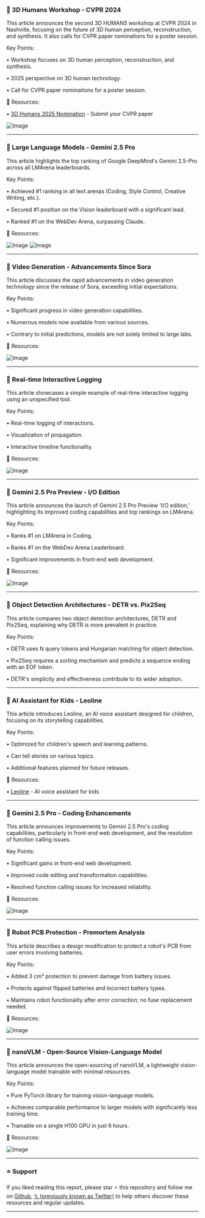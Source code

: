 ### 🤖 3D Humans Workshop - CVPR 2024

This article announces the second 3D HUMANS workshop at CVPR 2024 in Nashville, focusing on the future of 3D human perception, reconstruction, and synthesis.  It also calls for CVPR paper nominations for a poster session.


Key Points:

• Workshop focuses on 3D human perception, reconstruction, and synthesis.

•  2025 perspective on 3D human technology.

• Call for CVPR paper nominations for a poster session.


🔗 Resources:

• [3D Humans 2025 Nomination](http://tinyurl.com/3d-humans-2025) - Submit your CVPR paper

![Image](https://pbs.twimg.com/media/GqU9TEMbAAAUx-c?format=jpg&name=small)


---
### 🚀 Large Language Models - Gemini 2.5 Pro

This article highlights the top ranking of Google DeepMind's Gemini 2.5-Pro across all LMArena leaderboards.


Key Points:

• Achieved #1 ranking in all text arenas (Coding, Style Control, Creative Writing, etc.).

• Secured #1 position on the Vision leaderboard with a significant lead.

• Ranked #1 on the WebDev Arena, surpassing Claude.


🔗 Resources:

![Image](https://pbs.twimg.com/media/GqRnb0-bAAAeCzE?format=jpg&name=small)
![Image](https://pbs.twimg.com/amplify_video_thumb/1919768928928051200/img/EbvA3-M2j6m5IiPg?format=jpg&name=240x240)


---
### 🚀 Video Generation - Advancements Since Sora

This article discusses the rapid advancements in video generation technology since the release of Sora, exceeding initial expectations.


Key Points:

•  Significant progress in video generation capabilities.

•  Numerous models now available from various sources.

•  Contrary to initial predictions, models are not solely limited to large labs.


🔗 Resources:


![Image](https://pbs.twimg.com/amplify_video_thumb/1919736534497972224/img/mSuFNc_RmhScH3Ho.jpg)


---
### 🤖 Real-time Interactive Logging

This article showcases a simple example of real-time interactive logging using an unspecified tool.


Key Points:

• Real-time logging of interactions.

• Visualization of propagation.

• Interactive timeline functionality.


🔗 Resources:

![Image](https://pbs.twimg.com/media/GqH-dGgXoAAAaOb?format=jpg&name=small)


---
### 🚀 Gemini 2.5 Pro Preview - I/O Edition

This article announces the launch of Gemini 2.5 Pro Preview 'I/O edition,' highlighting its improved coding capabilities and top rankings on LMArena.


Key Points:

• Ranks #1 on LMArena in Coding.

• Ranks #1 on the WebDev Arena Leaderboard.

• Significant improvements in front-end web development.


🔗 Resources:

![Image](https://pbs.twimg.com/amplify_video_thumb/1919778857193816064/img/LCmMnPy6Z2pmfVVV.jpg)


---
### 🤖 Object Detection Architectures - DETR vs. Pix2Seq

This article compares two object detection architectures, DETR and Pix2Seq, explaining why DETR is more prevalent in practice.


Key Points:

• DETR uses N query tokens and Hungarian matching for object detection.

• Pix2Seq requires a sorting mechanism and predicts a sequence ending with an EOF token.

• DETR's simplicity and effectiveness contribute to its wider adoption.



---
### 🤖 AI Assistant for Kids - Leoline

This article introduces Leoline, an AI voice assistant designed for children, focusing on its storytelling capabilities.


Key Points:

• Optimized for children's speech and learning patterns.

• Can tell stories on various topics.

• Additional features planned for future releases.


🔗 Resources:

• [Leoline](https://t.co/DrvR5U2cRZ) - AI voice assistant for kids


---
### 🚀 Gemini 2.5 Pro - Coding Enhancements

This article announces improvements to Gemini 2.5 Pro's coding capabilities, particularly in front-end web development, and the resolution of function calling issues.


Key Points:

• Significant gains in front-end web development.

• Improved code editing and transformation capabilities.

• Resolved function calling issues for increased reliability.


🔗 Resources:

![Image](https://pbs.twimg.com/media/GqRgjC0WgAAJJsC?format=jpg&name=small)


---
### 🤖 Robot PCB Protection - Premortem Analysis

This article describes a design modification to protect a robot's PCB from user errors involving batteries.


Key Points:

• Added 3 cm² protection to prevent damage from battery issues.

• Protects against flipped batteries and incorrect battery types.

• Maintains robot functionality after error correction; no fuse replacement needed.


🔗 Resources:

![Image](https://pbs.twimg.com/media/GqRXF9_XQAENhiD?format=png&name=small)


---
### 🤖 nanoVLM - Open-Source Vision-Language Model

This article announces the open-sourcing of nanoVLM, a lightweight vision-language model trainable with minimal resources.


Key Points:

• Pure PyTorch library for training vision-language models.

• Achieves comparable performance to larger models with significantly less training time.

• Trainable on a single H100 GPU in just 6 hours.


🔗 Resources:

![Image](https://pbs.twimg.com/media/GqRXa10XMAAAlDZ?format=jpg&name=small)


---

### ⭐️ Support

If you liked reading this report, please star ⭐️ this repository and follow me on [Github](https://github.com/Drix10), [𝕏 (previously known as Twitter)](https://x.com/DRIX_10_) to help others discover these resources and regular updates.

---